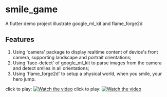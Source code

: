 # smile_game

A flutter demo project illustrate google_ml_kit and flame_forge2d

## Features
1. Using 'camera' package to display realtime content of device's front camera, supporting landscape and portrait orientations;
2. Using 'face-detect' of google_ml_kit to parse images from the camera and detect smiles in all orientations;
3. Using 'flame_forge2d' to setup a physical world, when you smile, your hero jump.

click to play:
[![Watch the video](https://img.youtube.com/vi/ZRxWclDiE_E/hqdefault.jpg)](https://youtu.be/ZRxWclDiE_E)
click to play:
[![Watch the video](https://img.youtube.com/vi/6tYyhNHgnd4/hqdefault.jpg)](https://youtu.be/6tYyhNHgnd4)
